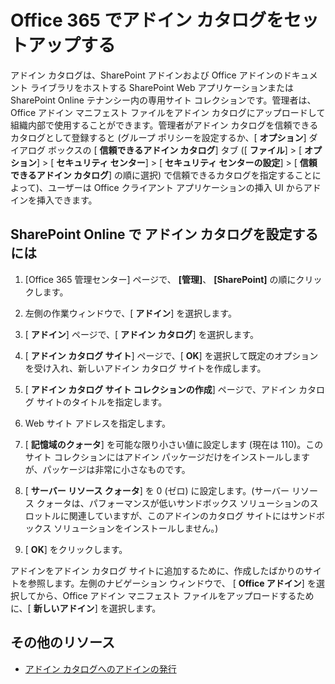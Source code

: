 
# Office 365 でアドイン カタログをセットアップする

アドイン カタログは、SharePoint アドインおよび Office アドインのドキュメント ライブラリをホストする SharePoint Web アプリケーションまたは SharePoint Online テナンシー内の専用サイト コレクションです。管理者は、Office アドイン マニフェスト ファイルをアドイン カタログにアップロードして組織内部で使用することができます。管理者がアドイン カタログを信頼できるカタログとして登録すると (グループ ポリシーを設定するか、[ **オプション**] ダイアログ ボックスの [ **信頼できるアドイン カタログ**] タブ ([ **ファイル**] > [ **オプション**] > [ **セキュリティ センター**] > [ **セキュリティ センターの設定**] > [ **信頼できるアドイン カタログ**] の順に選択) で信頼できるカタログを指定することによって)、ユーザーは Office クライアント アプリケーションの挿入 UI からアドインを挿入できます。

## SharePoint Online で アドイン カタログを設定するには


1. [Office 365 管理センター] ページで、 **[管理]**、 **[SharePoint]** の順にクリックします。
    
2. 左側の作業ウィンドウで、[ **アドイン**] を選択します。
    
3. [ **アドイン**] ページで、[ **アドイン カタログ**] を選択します。
    
4. [ **アドイン カタログ サイト**] ページで、[ **OK**] を選択して既定のオプションを受け入れ、新しいアドイン カタログ サイトを作成します。
    
5. [ **アドイン カタログ サイト コレクションの作成**] ページで、アドイン カタログ サイトのタイトルを指定します。
    
6. Web サイト アドレスを指定します。
    
7. [ **記憶域のクォータ**] を可能な限り小さい値に設定します (現在は 110)。このサイト コレクションにはアドイン パッケージだけをインストールしますが、パッケージは非常に小さなものです。
    
8. [ **サーバー リソース クォータ**] を 0 (ゼロ) に設定します。(サーバー リソース クォータは、パフォーマンスが低いサンドボックス ソリューションのスロットルに関連していますが、このアドインのカタログ サイトにはサンドボックス ソリューションをインストールしません。)
    
9. [ **OK**] をクリックします。
    
アドインをアドイン カタログ サイトに追加するために、作成したばかりのサイトを参照します。左側のナビゲーション ウィンドウで、 [ **Office アドイン**] を選択してから、Office アドイン マニフェスト ファイルをアップロードするために、[ **新しいアドイン**] を選択します。


## その他のリソース


- [アドイン カタログへのアドインの発行](../publish/publish-task-pane-and-content-add-ins-to-an-add-in-catalog.md)

    

